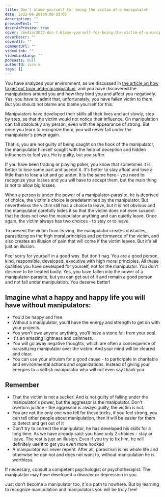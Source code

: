 ```yaml
---
title: Don't blame yourself for being the victim of a manipulator
date: 2022-08-28T00:00-03:00
description: ""
previewText: ""
descrAsPreview: true
cover: /media/2022-don-t-blame-yourself-for-being-the-victim-of-a-manipulator.avif
coverDescr: ""
coverAlt: ""
commentUrl: ""
videoLink: ""
videoLinkLang: ""
podcasts: null
authorId: ivan-k
tags: []
---
```

You have analyzed your environment, as we discussed in [the article on how to get out from under manipulation](2022-how-to-get-out-from-under-manipulation-first-we-discover-the-connections), and you have discovered the manipulators around you and how they bind you and affect you negatively. Yes, you have to admit that, unfortunately, you have fallen victim to them. But you should not blame and blame yourself for this.

Manipulators have developed their skills all their lives and act slowly, step by step, so that the victim would not notice their influence. On manipulation can fall absolutely any person, even with the appearance of strong. But once you learn to recognize them, you will never fall under the manipulator's power again.

That is, you are not guilty of being caught on the hook of the manipulator, the manipulator himself sought with the help of deception and hidden influences to fool you. He is guilty, but you suffer.

If you have been trading or playing poker, you know that sometimes it is better to lose some part and accept it. It's better to stay afloat and lose a little than to lose a lot and go under. It is the same here - you need to recognize your losses and you will have to accept them, but the main thing is not to allow big losses.

When a person is under the power of a manipulator-parasite, he is deprived of choice, the victim's choice is predetermined by the manipulator. But nevertheless the victim still has a choice to leave, but it is not obvious and the manipulator carefully hides it so that the victim does not even suspect that he does not owe the manipulator anything and can quietly leave. Once again, the victim always has two choices - to stay or to leave.

To prevent the victim from leaving, the manipulator creates obstacles, parasitizing on the high moral principles and performance of the victim, and also creates an illusion of pain that will come if the victim leaves. But it's all just an illusion.

Feel sorry for yourself in a good way. But don't nag. You are a good person, kind, responsible, developed, executive with high moral principles. All these qualities you have developed for yourself, not for the manipulator. You don't deserve to be treated badly. Yes, you have fallen into the power of a manipulator-parasite, but you can get out of it and remain a good person and not fall under manipulation. You deserve better!

## Imagine what a happy and happy life you will have without manipulators:

- You'd be happy and free
- Without a manipulator, you'll have the energy and strength to get on with your projects.
- You won't owe anyone anything, you'll have a stone fall from your soul.
- It's an amazing lightness and calmness.
- You will go away negative thoughts, which are often a consequence of parasitizing manipulator over the victim. And your mind will be cleared and clear.
- You can use your altruism for a good cause - to participate in charitable and environmental actions and organizations. Instead of giving your energies to a selfish manipulator who will not even say thank you

## Remember

- That the victim is not a sucker! And is not guilty of falling under the manipulator's power, but the aggressor is the manipulator. Don't overturn justice - the aggressor is always guilty, the victim is not.
- You are not the only one who fell for these tricks, if you feel strong, you can tell other people about manipulation, then it will be easier for them to detect and get out of it
- Don't try to correct the manipulator, he has developed his skills for a long time. As we have already said: you have only 2 choices - stay or leave. The rest is just an illusion. Even if you try to fix him, he will definitely use it to get you even more hooked
- A manipulator will never repent. After all, parasitism is his whole life and otherwise he can not and does not want to, without manipulation he is worthless.

If necessary, consult a competent psychologist or psychotherapist. The manipulator may have developed a disorder or depression in you.

Just don't become a manipulator too, it's a path to nowhere. But by learning to recognize manipulation and manipulators you will be truly free!
